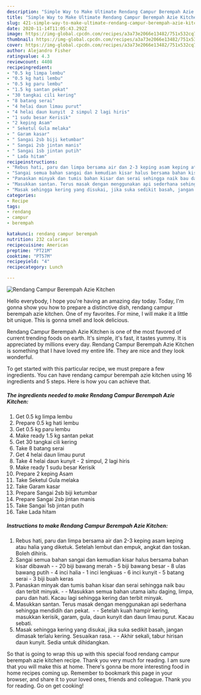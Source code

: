 ```yaml
---
description: "Simple Way to Make Ultimate Rendang Campur Berempah Azie Kitchen"
title: "Simple Way to Make Ultimate Rendang Campur Berempah Azie Kitchen"
slug: 421-simple-way-to-make-ultimate-rendang-campur-berempah-azie-kitchen
date: 2020-11-14T11:05:43.292Z
image: https://img-global.cpcdn.com/recipes/a3a73e2066e13482/751x532cq70/rendang-campur-berempah-azie-kitchen-resipi-foto-utama.jpg
thumbnail: https://img-global.cpcdn.com/recipes/a3a73e2066e13482/751x532cq70/rendang-campur-berempah-azie-kitchen-resipi-foto-utama.jpg
cover: https://img-global.cpcdn.com/recipes/a3a73e2066e13482/751x532cq70/rendang-campur-berempah-azie-kitchen-resipi-foto-utama.jpg
author: Alejandro Fisher
ratingvalue: 4.3
reviewcount: 4408
recipeingredient:
- "0.5 kg limpa lembu"
- "0.5 kg hati lembu"
- "0.5 kg paru lembu"
- "1.5 kg santan pekat"
- "30 tangkai cili kering"
- "8 batang serai"
- "4 helai daun limau purut"
- "4 helai daun kunyit  2 simpul 2 lagi hiris"
- "1 sudu besar Kerisik"
- "2 keping Asam"
- " Seketul Gula melaka"
- " Garam kasar"
- " Sangai 2sb biji ketumbar"
- " Sangai 2sb jintan manis"
- " Sangai 1sb jintan putih"
- " Lada hitam"
recipeinstructions:
- "Rebus hati, paru dan limpa bersama air dan 2-3 keping asam keping atau halia yang diketuk. Setelah lembut dan empuk, angkat dan toskan. Boleh dihiris."
- "Sangai semua bahan sangai dan kemudian kisar halus bersama bahan kisar dibawah  20 biji bawang merah 5 biji bawang besar 8 ulas bawang putih 4 inci halia 1 inci lengkuas 6 inci kunyit 5 batang serai 3 biji buah keras"
- "Panaskan minyak dan tumis bahan kisar dan serai sehingga naik bau dan terbit minyak.  Masukkan semua bahan utama iaitu daging, limpa, paru dan hati. Kacau lagi sehingga kering dan terbit minyak."
- "Masukkan santan. Terus masak dengan menggunakan api sederhana sehingga mendidih dan pekat.   Setelah kuah hampir kering, masukkan kerisik, garam, gula, daun kunyit dan daun limau purut. Kacau sebati."
- "Masak sehingga kering yang disukai, jika suka sedikit basah, jangan dimasak terlalu kering. Sesuaikan rasa.  Akhir sekali, tabur hirisan daun kunyit. Sedia untuk dihidangkan."
categories:
- Recipe
tags:
- rendang
- campur
- berempah

katakunci: rendang campur berempah 
nutrition: 232 calories
recipecuisine: American
preptime: "PT21M"
cooktime: "PT57M"
recipeyield: "4"
recipecategory: Lunch

---
```



![Rendang Campur Berempah Azie Kitchen](https://img-global.cpcdn.com/recipes/a3a73e2066e13482/751x532cq70/rendang-campur-berempah-azie-kitchen-resipi-foto-utama.jpg)

Hello everybody, I hope you're having an amazing day today. Today, I'm gonna show you how to prepare a distinctive dish, rendang campur berempah azie kitchen. One of my favorites. For mine, I will make it a little bit unique. This is gonna smell and look delicious.

Rendang Campur Berempah Azie Kitchen is one of the most favored of current trending foods on earth. It's simple, it's fast, it tastes yummy. It is appreciated by millions every day. Rendang Campur Berempah Azie Kitchen is something that I have loved my entire life. They are nice and they look wonderful.




To get started with this particular recipe, we must prepare a few ingredients. You can have rendang campur berempah azie kitchen using 16 ingredients and 5 steps. Here is how you can achieve that.

<!--inarticleads1-->

##### The ingredients needed to make Rendang Campur Berempah Azie Kitchen:

1. Get 0.5 kg limpa lembu
1. Prepare 0.5 kg hati lembu
1. Get 0.5 kg paru lembu
1. Make ready 1.5 kg santan pekat
1. Get 30 tangkai cili kering
1. Take 8 batang serai
1. Get 4 helai daun limau purut
1. Take 4 helai daun kunyit - 2 simpul, 2 lagi hiris
1. Make ready 1 sudu besar Kerisik
1. Prepare 2 keping Asam
1. Take  Seketul Gula melaka
1. Take  Garam kasar
1. Prepare  Sangai 2sb biji ketumbar
1. Prepare  Sangai 2sb jintan manis
1. Take  Sangai 1sb jintan putih
1. Take  Lada hitam




<!--inarticleads2-->

##### Instructions to make Rendang Campur Berempah Azie Kitchen:

1. Rebus hati, paru dan limpa bersama air dan 2-3 keping asam keping atau halia yang diketuk. Setelah lembut dan empuk, angkat dan toskan. Boleh dihiris.
1. Sangai semua bahan sangai dan kemudian kisar halus bersama bahan kisar dibawah -  - 20 biji bawang merah - 5 biji bawang besar - 8 ulas bawang putih - 4 inci halia - 1 inci lengkuas - 6 inci kunyit - 5 batang serai - 3 biji buah keras
1. Panaskan minyak dan tumis bahan kisar dan serai sehingga naik bau dan terbit minyak. -  - Masukkan semua bahan utama iaitu daging, limpa, paru dan hati. Kacau lagi sehingga kering dan terbit minyak.
1. Masukkan santan. Terus masak dengan menggunakan api sederhana sehingga mendidih dan pekat.  -  - Setelah kuah hampir kering, masukkan kerisik, garam, gula, daun kunyit dan daun limau purut. Kacau sebati.
1. Masak sehingga kering yang disukai, jika suka sedikit basah, jangan dimasak terlalu kering. Sesuaikan rasa. -  - Akhir sekali, tabur hirisan daun kunyit. Sedia untuk dihidangkan.




So that is going to wrap this up with this special food rendang campur berempah azie kitchen recipe. Thank you very much for reading. I am sure that you will make this at home. There's gonna be more interesting food in home recipes coming up. Remember to bookmark this page in your browser, and share it to your loved ones, friends and colleague. Thank you for reading. Go on get cooking!
